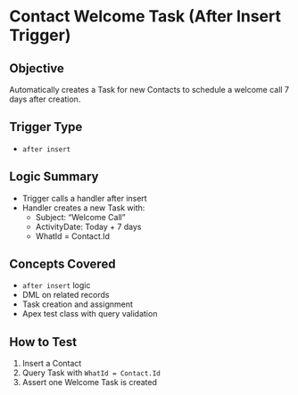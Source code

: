 # Contact Welcome Task (After Insert Trigger)

## Objective

Automatically creates a Task for new Contacts to schedule a welcome call 7 days after creation.

## Trigger Type
- `after insert`

## Logic Summary

- Trigger calls a handler after insert
- Handler creates a new Task with:
  - Subject: “Welcome Call”
  - ActivityDate: Today + 7 days
  - WhatId = Contact.Id

## Concepts Covered

- `after insert` logic
- DML on related records
- Task creation and assignment
- Apex test class with query validation

## How to Test

1. Insert a Contact
2. Query Task with `WhatId = Contact.Id`
3. Assert one Welcome Task is created
